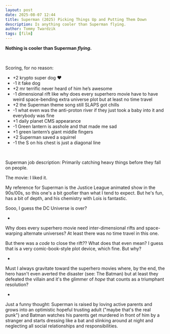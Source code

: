 ```yaml
---
layout: post
date: 2025-08-07 12:44
title: Superman (2025) Picking Things Up and Putting Them Down
description: Is anything cooler than Superman flying.
author: Tommy Twardzik
tags: [film]
---
```


**Nothing is cooler than Superman *flying*.**

<br>

Scoring, for no reason:
- +2 krypto super dog ❤️ 
- -1 it fake dog
- +2 mr terrific never heard of him he’s awesome
- -1 dimensional rift like why does every superhero movie have to have weird space-bending extra universe plot but at least no time travel
- +2 the Superman theme song still SLAPS got chills
- -1 what even was the anti-proton river if they just took a baby into it and everybody was fine 
- +1 daily planet CMS appearance
- -1 Green lantern is asshole and that made me sad
- +1 green lantern’s giant middle fingers
- +2 Superman saved a squirrel
- -1 the S on his chest is just a diagonal line

<br>

Superman job description: Primarily catching heavy things before they fall on people.

The movie: I liked it.

My reference for Superman is the Justice League animated show in the 90s/00s, so this one's a bit goofier than what I tend to expect. But he's fun, has a bit of depth, and his chemistry with Lois is fantastic.

Sooo, I guess the DC Universe is over?

*

Why does every superhero movie need inter-dimensional rifts and space-warping alternate universes? At least there was no time travel in this one.

But there was a *code* to close the rift?? What does that even mean? I guess that is a very comic-book-style plot device, which fine. But why?

*

Must I always gravitate toward the superhero movies where, by the end, the hero hasn't even averted the disaster (see: The Batman) but at least they defeated the villain and it's the glimmer of *hope* that counts as a triumphant resolution?

*

Just a funny thought: Superman is raised by loving active parents and grows into an optimistic hopeful trusting adult ("maybe that's the real punk") and Batman watches his parents get murdered in front of him by a stranger and starts dressing like a bat and slinking around at night and neglecting all social relationships and responsibilities.